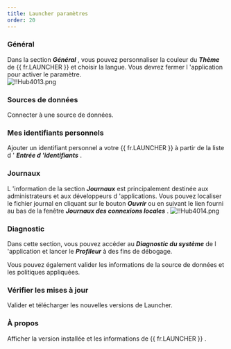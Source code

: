 ```yaml
---
title: Launcher paramètres
order: 20
---
```

### Général 

Dans la section ***Général*** , vous pouvez personnaliser la couleur du ***Thème*** de {{ fr.LAUNCHER }} et choisir la langue. Vous devrez fermer l 'application pour activer le paramètre.  
![!!Hub4013.png](https://webdevolutions.azureedge.net/docs/fr/hub/Hub4013.png) 

### Sources de données 

Connecter à une source de données. 

### Mes identifiants personnels 

Ajouter un identifiant personnel a votre {{ fr.LAUNCHER }} à partir de la liste d ' ***Entrée d 'identifiants*** . 

### Journaux 

L 'information de la section ***Journaux*** est principalement destinée aux administrateurs et aux développeurs d 'applications. Vous pouvez localiser le fichier journal en cliquant sur le bouton ***Ouvrir*** ou en suivant le lien fourni au bas de la fenêtre ***Journaux des connexions locales*** . 
![!!Hub4014.png](https://webdevolutions.azureedge.net/docs/fr/hub/Hub4014.png) 

### Diagnostic 

Dans cette section, vous pouvez accéder au ***Diagnostic du système*** de l 'application et lancer le ***Profileur*** à des fins de débogage.  

Vous pouvez également valider les informations de la source de données et les politiques appliquées. 

### Vérifier les mises à jour 

Valider et télécharger les nouvelles versions de Launcher. 

### À propos 

Afficher la version installée et les informations de {{ fr.LAUNCHER }} . 

